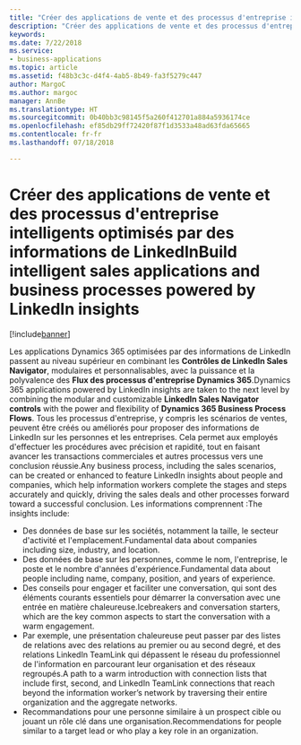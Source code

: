 ```yaml
---
title: "Créer des applications de vente et des processus d'entreprise intelligents optimisés par des informations de LinkedIn"
description: "Créer des applications de vente et des processus d'entreprise intelligents optimisés par des informations de LinkedIn"
keywords: 
ms.date: 7/22/2018
ms.service:
- business-applications
ms.topic: article
ms.assetid: f48b3c3c-d4f4-4ab5-8b49-fa3f5279c447
author: MargoC
ms.author: margoc
manager: AnnBe
ms.translationtype: HT
ms.sourcegitcommit: 0b40bb3c98145f5a260f412701a884a5936174ce
ms.openlocfilehash: ef85db29ff72420f87f1d3533a48ad63fda65665
ms.contentlocale: fr-fr
ms.lasthandoff: 07/18/2018

---
```


# <a name="build-intelligent-sales-applications-and-business-processes-powered-by-linkedin-insights"></a><span data-ttu-id="24bf2-103">Créer des applications de vente et des processus d'entreprise intelligents optimisés par des informations de LinkedIn</span><span class="sxs-lookup"><span data-stu-id="24bf2-103">Build intelligent sales applications and business processes powered by LinkedIn insights</span></span>


[!include[banner](../../includes/banner.md)]


<span data-ttu-id="24bf2-104">Les applications Dynamics 365 optimisées par des informations de LinkedIn passent au niveau supérieur en combinant les **Contrôles de LinkedIn Sales Navigator**, modulaires et personnalisables, avec la puissance et la polyvalence des **Flux des processus d'entreprise Dynamics 365**.</span><span class="sxs-lookup"><span data-stu-id="24bf2-104">Dynamics 365 applications powered by LinkedIn insights are taken to the next level by combining the modular and customizable **LinkedIn Sales Navigator controls** with the power and flexibility of **Dynamics 365 Business Process Flows**.</span></span> <span data-ttu-id="24bf2-105">Tous les processus d'entreprise, y compris les scénarios de ventes, peuvent être créés ou améliorés pour proposer des informations de LinkedIn sur les personnes et les entreprises. Cela permet aux employés d'effectuer les procédures avec précision et rapidité, tout en faisant avancer les transactions commerciales et autres processus vers une conclusion réussie.</span><span class="sxs-lookup"><span data-stu-id="24bf2-105">Any business process, including the sales scenarios, can be created or enhanced to feature LinkedIn insights about people and companies, which help information workers complete the stages and steps accurately and quickly, driving the sales deals and other processes forward toward a successful conclusion.</span></span> <span data-ttu-id="24bf2-106">Les informations comprennent :</span><span class="sxs-lookup"><span data-stu-id="24bf2-106">The insights include:</span></span>

-   <span data-ttu-id="24bf2-107">Des données de base sur les sociétés, notamment la taille, le secteur d'activité et l'emplacement.</span><span class="sxs-lookup"><span data-stu-id="24bf2-107">Fundamental data about companies including size, industry, and location.</span></span>
-   <span data-ttu-id="24bf2-108">Des données de base sur les personnes, comme le nom, l'entreprise, le poste et le nombre d'années d'expérience.</span><span class="sxs-lookup"><span data-stu-id="24bf2-108">Fundamental data about people including name, company, position, and years of experience.</span></span>
-   <span data-ttu-id="24bf2-109">Des conseils pour engager et faciliter une conversation, qui sont des éléments courants essentiels pour démarrer la conversation avec une entrée en matière chaleureuse.</span><span class="sxs-lookup"><span data-stu-id="24bf2-109">Icebreakers and conversation starters, which are the key common aspects to start the conversation with a warm engagement.</span></span>
-   <span data-ttu-id="24bf2-110">Par exemple, une présentation chaleureuse peut passer par des listes de relations avec des relations au premier ou au second degré, et des relations LinkedIn TeamLink qui dépassent le réseau du professionnel de l'information en parcourant leur organisation et des réseaux regroupés.</span><span class="sxs-lookup"><span data-stu-id="24bf2-110">A path to a warm introduction with connection lists that include first, second, and LinkedIn TeamLink connections that reach beyond the information worker’s network by traversing their entire organization and the aggregate networks.</span></span>
-   <span data-ttu-id="24bf2-111">Recommandations pour une personne similaire à un prospect cible ou jouant un rôle clé dans une organisation.</span><span class="sxs-lookup"><span data-stu-id="24bf2-111">Recommendations for people similar to a target lead or who play a key role in an organization.</span></span>



